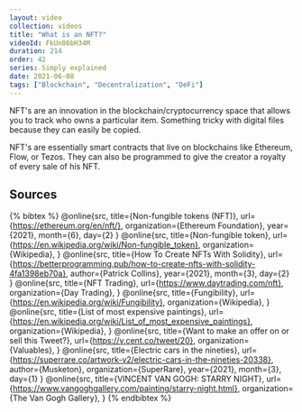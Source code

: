```yaml
---
layout: video
collection: videos
title: "What is an NFT?"
videoId: FkUn86bH34M
duration: 214
order: 42
series: Simply explained
date: 2021-06-08
tags: ["Blockchain", "Decentralization", "DeFi"]
---
```


NFT's are an innovation in the blockchain/cryptocurrency space that allows you to track who owns a particular item. Something tricky with digital files because they can easily be copied.  

NFT's are essentially smart contracts that live on blockchains like Ethereum, Flow, or Tezos. They can also be programmed to give the creator a royalty of every sale of his NFT.

## Sources

{% bibtex %}
@online{src,
    title={Non-fungible tokens (NFT)},
    url={https://ethereum.org/en/nft/},
    organization={Ethereum Foundation},
    year={2021},
    month={6},
    day={2}
}
@online{src,
    title={Non-fungible token},
    url={https://en.wikipedia.org/wiki/Non-fungible_token},
    organization={Wikipedia},
}
@online{src,
    title={How To Create NFTs With Solidity},
    url={https://betterprogramming.pub/how-to-create-nfts-with-solidity-4fa1398eb70a},
    author={Patrick Collins},
    year={2021},
    month={3},
    day={2}
}
@online{src,
    title={NFT Trading},
    url={https://www.daytrading.com/nft},
    organization={Day Trading},
}
@online{src,
    title={Fungibility},
    url={https://en.wikipedia.org/wiki/Fungibility},
    organization={Wikipedia},
}
@online{src,
    title={List of most expensive paintings},
    url={https://en.wikipedia.org/wiki/List_of_most_expensive_paintings},
    organization={Wikipedia},
}
@online{src,
    title={Want to make an offer on or sell this Tweet?},
    url={https://v.cent.co/tweet/20},
    organization={Valuables},
}
@online{src,
    title={Electric cars in the nineties},
    url={https://superrare.co/artwork-v2/electric-cars-in-the-nineties-20338},
    author={Musketon},
    organization={SuperRare},
    year={2021},
    month={3},
    day={1}
}
@online{src,
    title={VINCENT VAN GOGH: STARRY NIGHT},
    url={https://www.vangoghgallery.com/painting/starry-night.html},
    organization={The Van Gogh Gallery},
}
{% endbibtex %}
